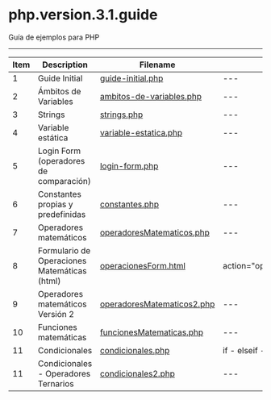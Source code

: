 # php.version.3.1.guide

Guía de ejemplos para PHP

----

| Item | Description | Filename ||
|---|---|---|---|
|1|Guide Initial|[guide-initial.php](guide-initial.php)|---|
|2|Ámbitos de Variables|[ambitos-de-variables.php](ambitos-de-variables.php)|---|
|3|Strings|[strings.php](strings.php)|---|
|4|Variable estática|[variable-estatica.php](variable-estatica.php)|---|
|5|Login Form (operadores de comparación)|[login-form.php](login-form.php)|---|
|6|Constantes propias y predefinidas|[constantes.php](constantes.php)|---|
|7|Operadores matemáticos|[operadoresMatematicos.php](operadoresMatematicos.php)|---|
|8|Formulario de Operaciones Matemáticas (html)|[operacionesForm.html](operacionesForm.html)|action="operadoresMatematicos2.php"|
|9|Operadores matemáticos Versión 2|[operadoresMatematicos2.php](operadoresMatematicos2.php)|---|
|10|Funciones matemáticas|[funcionesMatematicas.php](funcionesMatematicas.php)|---|
|11|Condicionales|[condicionales.php](condicionales.php)|if - elseif -else|
|11|Condicionales - Operadores Ternarios|[condicionales2.php](condicionales2.php)|---|
